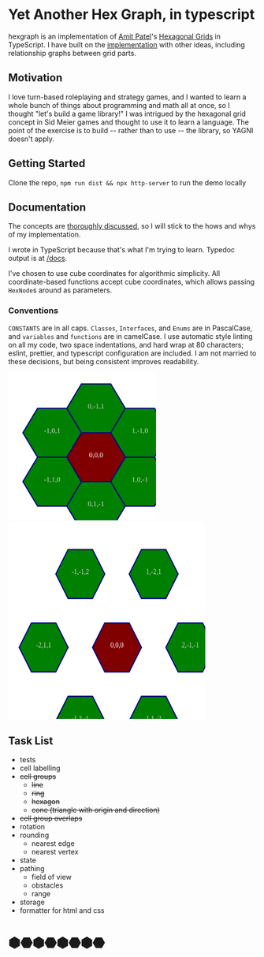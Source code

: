 # Yet Another Hex Graph, in typescript

hexgraph is an implementation of [Amit Patel][redblob]'s 
[Hexagonal Grids][hexgrid] in TypeScript. I have built on the 
[implementation][heximp] with other ideas, including relationship graphs between
grid parts.

## Motivation

I love turn-based roleplaying and strategy games, and I wanted to learn a whole
bunch of things about programming and math all at once, so I thought "let's
build a game library!" I was intrigued by the hexagonal grid concept in Sid
Meier games and thought to use it to learn a language. The point of the exercise
is to build -- rather than to use -- the library, so YAGNI doesn't apply.

## Getting Started

Clone the repo, `npm run dist && npx http-server` to run the demo locally

## Documentation

The concepts are [thoroughly discussed][hexgrid], so I will stick to the hows
and whys of my implementation.

I wrote in TypeScript because that's what I'm trying to learn. Typedoc output
is at [/docs][docs].

I've chosen to use cube coordinates for algorithmic simplicity. All
coordinate-based functions accept cube coordinates, which allows passing
`HexNode`s around as parameters.

### Conventions

`CONSTANTS` are in all caps. `Classes`, `Interfaces`, and `Enums` are in
PascalCase, and `variables` and `functions` are in camelCase. I use automatic
style linting on all my code, two space indentations, and hard wrap at 80
characters; eslint, prettier, and typescript configuration are included. I am
not married to these decisions, but being consistent improves readability.


<img src="/img/directions.svg" width="300" height="300" alt="0,0,0 and its neighbors" />
<img src="/img/diagonals.svg" width="400" height="400" alt="0,0,0 and the cells diagonal to it" />

## Task List
 - tests
 - cell labelling
 - ~~cell groups~~
   - ~~line~~
   - ~~ring~~
   - ~~hexagon~~
   - ~~cone (triangle with origin and direction)~~
 - ~~cell group overlaps~~
 - rotation
 - rounding
   - nearest edge
   - nearest vertex
 - state
 - pathing
   - field of view
   - obstacles
   - range
 - storage
 - formatter for html and css

# ⬢⬣⬢⬣⬢⬣⬢⬣

[redblob]: https://www.redblobgames.com/
[hexgrid]: https://www.redblobgames.com/grids/hexagons/
[heximp]: https://www.redblobgames.com/grids/hexagons/implementation.html
[docs]: https://hiimmrdave.github.io/hexgraph/docs/
